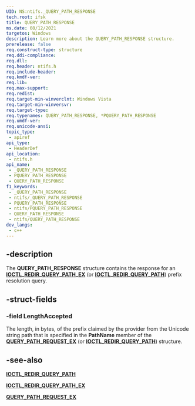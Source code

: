 ```yaml
---
UID: NS:ntifs._QUERY_PATH_RESPONSE
tech.root: ifsk
title: QUERY_PATH_RESPONSE
ms.date: 08/12/2021
targetos: Windows
description: Learn more about the QUERY_PATH_RESPONSE structure.
prerelease: false
req.construct-type: structure
req.ddi-compliance: 
req.dll: 
req.header: ntifs.h
req.include-header: 
req.kmdf-ver: 
req.lib: 
req.max-support: 
req.redist: 
req.target-min-winverclnt: Windows Vista
req.target-min-winversvr: 
req.target-type: 
req.typenames: QUERY_PATH_RESPONSE, *PQUERY_PATH_RESPONSE
req.umdf-ver: 
req.unicode-ansi: 
topic_type:
 - apiref
api_type:
 - HeaderDef
api_location:
 - ntifs.h
api_name:
 - _QUERY_PATH_RESPONSE
 - PQUERY_PATH_RESPONSE
 - QUERY_PATH_RESPONSE
f1_keywords:
 - _QUERY_PATH_RESPONSE
 - ntifs/_QUERY_PATH_RESPONSE
 - PQUERY_PATH_RESPONSE
 - ntifs/PQUERY_PATH_RESPONSE
 - QUERY_PATH_RESPONSE
 - ntifs/QUERY_PATH_RESPONSE
dev_langs:
 - c++
---
```


## -description

The **QUERY_PATH_RESPONSE** structure contains the response for an [**IOCTL_REDIR_QUERY_PATH_EX**](ni-ntifs-ioctl_redir_query_path_ex.md) (or [**IOCTL_REDIR_QUERY_PATH**](ni-ntifs-ioctl_redir_query_path.md)) prefix resolution query.

## -struct-fields

### -field LengthAccepted

The length, in bytes, of the prefix claimed by the provider from the Unicode string path that is specified in the **PathName** member of the [**QUERY_PATH_REQUEST_EX**](ns-ntifs-query_path_request_ex.md) (or [**IOCTL_REDIR_QUERY_PATH**](ni-ntifs-ioctl_redir_query_path.md)) structure.

## -see-also

[**IOCTL_REDIR_QUERY_PATH**](ni-ntifs-ioctl_redir_query_path.md)

[**IOCTL_REDIR_QUERY_PATH_EX**](ni-ntifs-ioctl_redir_query_path_ex.md)

[**QUERY_PATH_REQUEST_EX**](ns-ntifs-query_path_request_ex.md)
